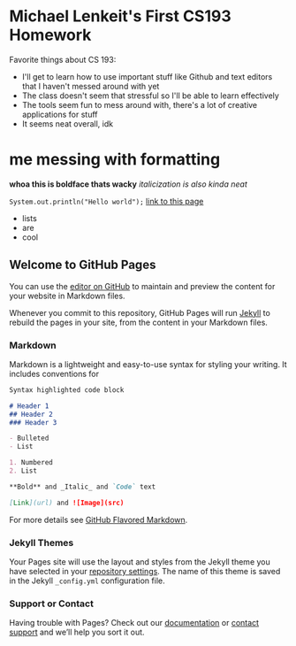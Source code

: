 # Michael Lenkeit's First CS193 Homework

Favorite things about CS 193:
- I'll get to learn how to use important stuff like Github and text editors that I haven't messed around with yet
- The class doesn't seem that stressful so I'll be able to learn effectively
- The tools seem fun to mess around with, there's a lot of creative applications for stuff
- It seems neat overall, idk

# me messing with formatting
**whoa this is boldface thats wacky**
_italicization is also kinda neat_

`System.out.println("Hello world");`
[link to this page](https://purdue-cs193.github.io/homework-0-mlenkeit4/)

- lists
- are
- cool

## Welcome to GitHub Pages

You can use the [editor on GitHub](https://github.com/kalutes/CS193_Fall18_Lab1/edit/master/index.md) to maintain and preview the content for your website in Markdown files.

Whenever you commit to this repository, GitHub Pages will run [Jekyll](https://jekyllrb.com/) to rebuild the pages in your site, from the content in your Markdown files.

### Markdown

Markdown is a lightweight and easy-to-use syntax for styling your writing. It includes conventions for

```markdown
Syntax highlighted code block

# Header 1
## Header 2
### Header 3

- Bulleted
- List

1. Numbered
2. List

**Bold** and _Italic_ and `Code` text

[Link](url) and ![Image](src)
```

For more details see [GitHub Flavored Markdown](https://guides.github.com/features/mastering-markdown/).

### Jekyll Themes

Your Pages site will use the layout and styles from the Jekyll theme you have selected in your [repository settings](https://github.com/kalutes/CS193_Fall18_Lab1/settings). The name of this theme is saved in the Jekyll `_config.yml` configuration file.

### Support or Contact

Having trouble with Pages? Check out our [documentation](https://help.github.com/categories/github-pages-basics/) or [contact support](https://github.com/contact) and we’ll help you sort it out.
